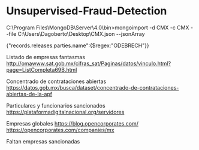 # Unsupervised-Fraud-Detection

C:\Program Files\MongoDB\Server\4.0\bin>mongoimport -d CMX -c CMX --file C:\Users\Dagoberto\Desktop\CMX.json --jsonArray

{"records.releases.parties.name":{$regex:"ODEBRECH"}}

Listado de empresas fantasmas
http://omawww.sat.gob.mx/cifras_sat/Paginas/datos/vinculo.html?page=ListCompleta69B.html

Concentrado de contrataciones abiertas
https://datos.gob.mx/busca/dataset/concentrado-de-contrataciones-abiertas-de-la-apf

Particulares y funcionarios sancionados
https://plataformadigitalnacional.org/servidores

Empresas globales
https://blog.opencorporates.com/
https://opencorporates.com/companies/mx


Faltan empresas sancionadas

